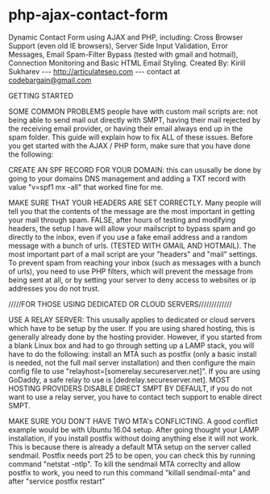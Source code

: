 # php-ajax-contact-form
Dynamic Contact Form using AJAX and PHP, including: Cross Browser Support (even old IE browsers), Server Side Input Validation, Error Messages, Email Spam-Filter Bypass (tested with gmail and hotmail), Connection Monitoring and Basic HTML Email Styling.
Created By: Kirill Sukharev --- http://articulateseo.com --- contact at codebargain@gmail.com

GETTING STARTED

SOME COMMON PROBLEMS people have with custom mail scripts are: not being able to send mail out directly with SMPT, having their mail rejected by the receiving email provider, or having their email always end up in the spam folder. This guide will explain how to fix ALL of these issues. Before you get started with the AJAX / PHP form, make sure that you have done the following:

CREATE AN SPF RECORD FOR YOUR DOMAIN: this can ususally be done by going to your domains DNS management and adding a TXT record with value "v=spf1 mx -all" that worked fine for me.

MAKE SURE THAT YOUR HEADERS ARE SET CORRECTLY. Many people will tell you that the contents of the message are the most important in getting your mail through spam. FALSE, after hours of testing and modifying headers, the setup I have will allow your mailscript to bypass spam and go directly to the inbox, even if you use a fake email address and a random message with a bunch of urls. (TESTED WITH GMAIL AND HOTMAIL). The most important part of a mail script are your "headers" and "mail" settings. To prevent spam from reaching your inbox (such as messages with a bunch of urls), you need to use PHP filters, which will prevent the message from being sent at all, or by setting your server to deny access to websites or ip addresses you do not trust.

/////FOR THOSE USING DEDICATED OR CLOUD SERVERS/////////////

USE A RELAY SERVER: This ususally applies to dedicated or cloud servers which have to be setup by the user. If you are using shared hosting, this is generally already done by the hosting provider. However, if you started from a blank Linux box and had to go through setting up a LAMP stack, you will have to do the following: install an MTA such as postfix (only a basic install is needed, not the full mail server installation) and then configure the main config file to use "relayhost=[somerelay.secureserver.net]". If you are using GoDaddy, a safe relay to use is [dedrelay.secureserver.net]. MOST HOSTING PROVIDERS DISABLE DIRECT SMPT BY DEFAULT, if you do not want to use a relay server, you have to contact tech support to enable direct SMPT.

MAKE SURE YOU DON'T HAVE TWO MTA's CONFLICTING. A good conflict example would be with Ubuntu 16.04 setup. After going thought your LAMP installation, if you install postfix without doing anything else it will not work. This is because there is already a default MTA setup on the server called sendmail. Postfix needs port 25 to be open, you can check this by running command "netstat -ntlp". To kill the sendmail MTA correclty and allow postfix to work, you need to run this command "killall sendmail-mta" and after "service postfix restart"
